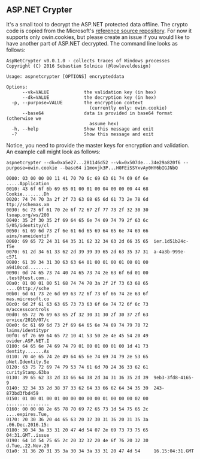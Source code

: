 
ASP.NET Crypter
---------------

It's a small tool to decrypt the ASP.NET protected data offline. The crypto code is copied from the Microsoft's [reference source repository](https://github.com/Microsoft/referencesource). For now it supports only owin.cookies, but please create an issue if you would like to have another part of ASP.NET decrypted. The command line looks as follows:

```
AspNetCrypter v0.0.1.0 - collects traces of Windows processes
Copyright (C) 2016 Sebastian Solnica (@lowleveldesign)

Usage: aspnetcrypter [OPTIONS] encrypteddata

Options:
      --vk=VALUE             the validation key (in hex)
      --dk=VALUE             the decryption key (in hex)
  -p, --purpose=VALUE        the encryption context
                               (currently only: owin.cookie)
      --base64               data is provided in base64 format (otherwise we
                               assume hex)
  -h, --help                 Show this message and exit
  -?                         Show this message and exit
```

Notice, you need to provide the master keys for encryption and validation. An example call might look as follows:

```
aspnetcrypter --dk=0xa5e27...281146d52 --vk=0x507de...34e29a820f6 --purpose=owin.cookie --base64 i1movjk3P...H0FEiSSYxvAy0HY6bIGJNbQ

0000: 03 00 00 00 11 41 70 70 6c 69 63 61 74 69 6f 6e  .....Application
0010: 43 6f 6f 6b 69 65 01 00 01 00 04 00 00 00 44 68  Cookie........Dh
0020: 74 74 70 3a 2f 2f 73 63 68 65 6d 61 73 2e 78 6d  ttp://schemas.xm
0030: 6c 73 6f 61 70 2e 6f 72 67 2f 77 73 2f 32 30 30  lsoap.org/ws/200
0040: 35 2f 30 35 2f 69 64 65 6e 74 69 74 79 2f 63 6c  5/05/identity/cl
0050: 61 69 6d 73 2f 6e 61 6d 65 69 64 65 6e 74 69 66  aims/nameidentif
0060: 69 65 72 24 31 64 35 31 62 32 34 63 2d 66 35 65  ier.1d51b24c-f5e
0070: 61 2d 34 61 33 62 2d 39 39 39 65 2d 63 35 37 31  a-4a3b-999e-c571
0080: 61 39 34 31 30 63 63 64 01 00 01 00 01 00 01 00  a9410ccd........
0090: 0d 74 65 73 74 40 74 65 73 74 2e 63 6f 6d 01 00  .test@test.com..
00a0: 01 00 01 00 51 68 74 74 70 3a 2f 2f 73 63 68 65  ....Qhttp://sche
00b0: 6d 61 73 2e 6d 69 63 72 6f 73 6f 66 74 2e 63 6f  mas.microsoft.co
00c0: 6d 2f 61 63 63 65 73 73 63 6f 6e 74 72 6f 6c 73  m/accesscontrols
00d0: 65 72 76 69 63 65 2f 32 30 31 30 2f 30 37 2f 63  ervice/2010/07/c
00e0: 6c 61 69 6d 73 2f 69 64 65 6e 74 69 74 79 70 72  laims/identitypr
00f0: 6f 76 69 64 65 72 10 41 53 50 2e 4e 45 54 20 49  ovider.ASP.NET.I
0100: 64 65 6e 74 69 74 79 01 00 01 00 01 00 1d 41 73  dentity.......As
0110: 70 4e 65 74 2e 49 64 65 6e 74 69 74 79 2e 53 65  pNet.Identity.Se
0120: 63 75 72 69 74 79 53 74 61 6d 70 24 36 33 62 61  curityStamp.63ba
0130: 39 65 62 33 2d 33 66 64 38 2d 34 31 36 35 2d 39  9eb3-3fd8-4165-9
0140: 32 34 33 2d 38 37 33 62 64 33 66 62 64 34 35 39  243-873bd3fbd459
0150: 01 00 01 00 01 00 00 00 00 00 01 00 00 00 02 00  ................
0160: 00 00 08 2e 65 78 70 69 72 65 73 1d 54 75 65 2c  ....expires.Tue,
0170: 20 30 36 20 44 65 63 20 32 30 31 36 20 31 35 3a  .06.Dec.2016.15:
0180: 30 34 3a 33 31 20 47 4d 54 07 2e 69 73 73 75 65  04:31.GMT..issue
0190: 64 1d 54 75 65 2c 20 32 32 20 4e 6f 76 20 32 30  d.Tue,.22.Nov.20
01a0: 31 36 20 31 35 3a 30 34 3a 33 31 20 47 4d 54     16.15:04:31.GMT
```
